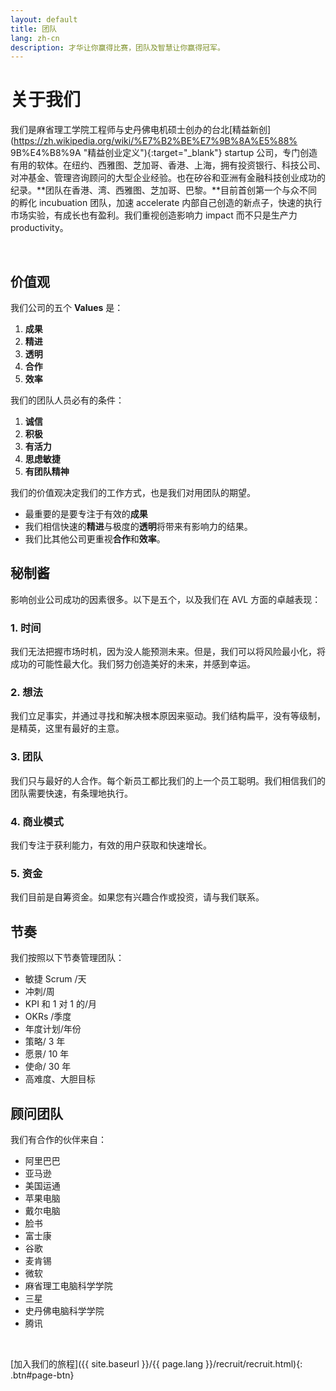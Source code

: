 ```yaml
---
layout: default
title: 团队
lang: zh-cn
description: 才华让你赢得比赛，团队及智慧让你赢得冠军。
---
```




# 关于我们

我们是麻省理工学院工程师与史丹佛电机硕士创办的台北[精益新创](https://zh.wikipedia.org/wiki/%E7%B2%BE%E7%9B%8A%E5%88% 9B%E4%B8%9A "精益创业定义"){:target="\_blank"} startup 公司，专门创造有用的软体。在纽约、西雅图、芝加哥、香港、上海，拥有投资银行、科技公司、对冲基金、管理咨询顾问的大型企业经验。也在矽谷和亚洲有金融科技创业成功的纪录。**团队在香港、湾、西雅图、芝加哥、巴黎。**目前首创第一个与众不同的孵化 incubuation 团队，加速 accelerate 内部自己创造的新点子，快速的执行市场实验，有成长也有盈利。我们重视创造影响力 impact 而不只是生产力 productivity。

<br>

## 价值观

我们公司的五个 **Values** 是：

1. **成果**
1. **精进**
1. **透明**
1. **合作**
1. **效率**

我们的团队人员必有的条件：

1. **诚信**
1. **积极**
1. **有活力**
1. **思虑敏捷**
1. **有团队精神**

我们的价值观决定我们的工作方式，也是我们对用团队的期望。

- 最重要的是要专注于有效的**成果**
- 我们相信快速的**精进**与极度的**透明**将带来有影响力的结果。
- 我们比其他公司更重视**合作**和**效率**。

## 秘制酱

影响创业公司成功的因素很多。以下是五个，以及我们在 AVL 方面的卓越表现：

### 1. 时间

我们无法把握市场时机，因为没人能预测未来。但是，我们可以将风险最小化，将成功的可能性最大化。我们努力创造美好的未来，并感到幸运。

### 2. 想法

我们立足事实，并通过寻找和解决根本原因来驱动。我们结构扁平，没有等级制，是精英，这里有最好的主意。

### 3. 团队

我们只与最好的人合作。每个新员工都比我们的上一个员工聪明。我们相信我们的团队需要快速，有条理地执行。

### 4. 商业模式

我们专注于获利能力，有效的用户获取和快速增长。

### 5. 资金

我们目前是自筹资金。如果您有兴趣合作或投资，请与我们联系。

## 节奏

我们按照以下节奏管理团队：

- 敏捷 Scrum /天
- 冲刺/周
- KPI 和 1 对 1 的/月
- OKRs /季度
- 年度计划/年份
- 策略/ 3 年
- 愿景/ 10 年
- 使命/ 30 年
- 高难度、大胆目标

## 顾问团队

我们有合作的伙伴来自：

- 阿里巴巴
- 亚马逊
- 美国运通
- 苹果电脑
- 戴尔电脑
- 脸书
- 富士康
- 谷歌
- 麦肯锡
- 微软
- 麻省理工电脑科学学院
- 三星
- 史丹佛电脑科学学院
- 腾讯

<br>

[加入我们的旅程]({{ site.baseurl }}/{{ page.lang }}/recruit/recruit.html){: .btn#page-btn}

<br>

